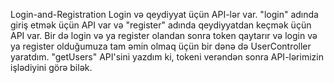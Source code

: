 Login-and-Registration Login və qeydiyyat üçün API-lər var. "login" adında giriş etmək üçün API var və "register" adında qeydiyyatdan keçmək üçün API var. Bir də login və ya register olandan sonra token qaytarır və login və ya register olduğumuza tam əmin olmaq üçün bir dənə də UserController yaratdım. "getUsers" API'sini yazdım ki, tokeni verəndən sonra API-lərimizin işlədiyini görə bilək.
